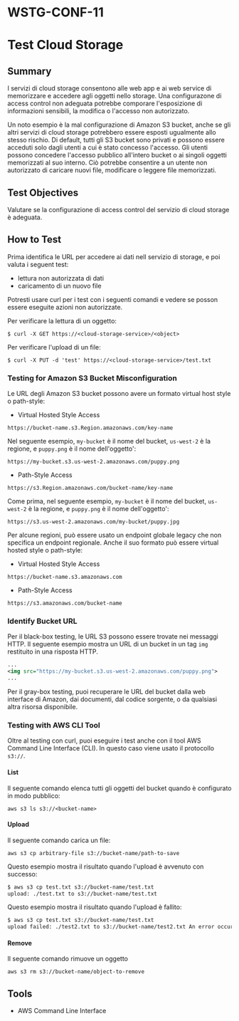 # WSTG-CONF-11

# Test Cloud Storage

## Summary

I servizi di cloud storage consentono alle web app e ai web service di memorizzare e accedere agli oggetti nello storage.
Una configurazone di access control non adeguata potrebbe comporare l'esposizione di informazioni sensibili, la modifica o l'accesso non autorizzato.

Un noto esempio è la mal configurazione di Amazon S3 bucket, anche se gli altri servizi di cloud storage potrebbero essere esposti ugualmente allo stesso rischio.
Di default, tutti gli S3 bucket sono privati e possono essere acceduti solo dagli utenti a cui è stato concesso l'accesso.
Gli utenti possono concedere l'accesso pubblico all'intero bucket o ai singoli oggetti memorizzati al suo interno.
Ciò potrebbe consentire a un utente non autorizzato di caricare nuovi file, modificare o leggere file memorizzati.

## Test Objectives

Valutare se la configurazione di access control del servizio di cloud storage è adeguata.

## How to Test

Prima identifica le URL per accedere ai dati nell servizio di storage, e poi valuta i seguent test:

- lettura non autorizzata di dati
- caricamento di un nuovo file

Potresti usare curl per i test con i seguenti comandi e vedere se posson essere eseguite azioni non autorizzate.

Per verificare la lettura di un oggetto:

`$ curl -X GET https://<cloud-storage-service>/<object>`

Per verificare l'upload di un file:

`$ curl -X PUT -d 'test' https://<cloud-storage-service>/test.txt`

### Testing for Amazon S3 Bucket Misconfiguration

Le URL degli Amazon S3 bucket possono avere un formato virtual host style o path-style:

- Virtual Hosted Style Access

`https://bucket-name.s3.Region.amazonaws.com/key-name`

Nel seguente esempio, `my-bucket` è il nome del bucket, `us-west-2` è la regione, e `puppy.png` è il nome dell'oggetto':

`https://my-bucket.s3.us-west-2.amazonaws.com/puppy.png`

- Path-Style Access

`https://s3.Region.amazonaws.com/bucket-name/key-name`

Come prima, nel seguente esempio, `my-bucket` è il nome del bucket, `us-west-2` è la regione, e `puppy.png` è il nome dell'oggetto':

`https://s3.us-west-2.amazonaws.com/my-bucket/puppy.jpg`

Per alcune regioni, può essere usato un endpoint globale legacy che non specifica un endpoint regionale.
Anche il suo formato può essere virtual hosted style o path-style:

- Virtual Hosted Style Access

`https://bucket-name.s3.amazonaws.com`

- Path-Style Access

`https://s3.amazonaws.com/bucket-name`

### Identify Bucket URL

Per il black-box testing, le URL S3 possono essere trovate nei messaggi HTTP.
Il seguente esempio mostra un URL di un bucket in un tag `img` restituito in una risposta HTTP.

```xml
...
<img src="https://my-bucket.s3.us-west-2.amazonaws.com/puppy.png">
...
```

Per il gray-box testing, puoi recuperare le URL del bucket dalla web interface di Amazon, dai documenti, dal codice sorgente, o da qualsiasi altra risorsa disponibile.

### Testing with AWS CLI Tool

Oltre al testing con curl, puoi eseguire i test anche con il tool AWS Command Line Interface (CLI).
In questo caso viene usato il protocollo `s3://`.

#### List

Il seguente comando elenca tutti gli oggetti del bucket quando è configurato in modo pubblico:

`aws s3 ls s3://<bucket-name>`

#### Upload

Il seguente comando carica un file:

`aws s3 cp arbitrary-file s3://bucket-name/path-to-save`

Questo esempio mostra il risultato quando l'upload è avvenuto con successo:

```sh
$ aws s3 cp test.txt s3://bucket-name/test.txt
upload: ./test.txt to s3://bucket-name/test.txt
```

Questo esempio mostra il risultato quando l'upload è fallito:

```sh
$ aws s3 cp test.txt s3://bucket-name/test.txt
upload failed: ./test2.txt to s3://bucket-name/test2.txt An error occurred (AccessDenied) when calling the PutObject operation: Access Denied
```

#### Remove

Il seguente comando rimuove un oggetto

`aws s3 rm s3://bucket-name/object-to-remove`

## Tools

- AWS Command Line Interface